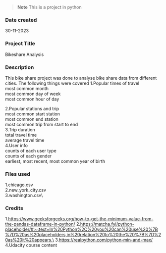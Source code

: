 >**Note** This is a project in python

### Date created
30-11-2023

### Project Title
Bikeshare Analysis

### Description
This bike share project was done to analyse bike share data from different cities.
The following things were covered
1.Popular times of travel\
most common month\
most common day of week\
most common hour of day

2.Popular stations and trip\
most common start station\
most common end station\
most common trip from start to end\
3.Trip duration\
total travel time\
average travel time\
4.User info\
counts of each user type\
counts of each gender\
earliest, most recent, most common year of birth

### Files used
1.chicago.csv\
2.new_york_city.csv\
3.washington.csv\

### Credits
1.https://www.geeksforgeeks.org/how-to-get-the-minimum-value-from-the-pandas-dataframe-in-python/
2.https://matcha.fyi/python-placeholder/#:~:text=In%20Python%2C%20you%20can%20use%20%7B%7D%20as%20placeholders,in%20relation%20to%20the%20%7B%7D%20as%20it%20appears.\
3.https://realpython.com/python-min-and-max/
4.Udacity course content

